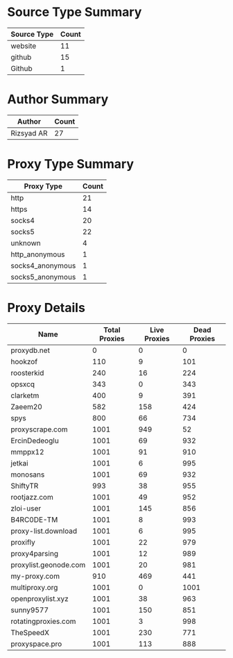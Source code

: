 # Source Type Summary

| Source Type | Count |
|-------------|-------|
| website | 11 |
| github | 15 |
| Github | 1 |


# Author Summary

| Author | Count |
|--------|-------|
| Rizsyad AR | 27 |


# Proxy Type Summary

| Proxy Type | Count |
|------------|-------|
| http | 21 |
| https | 14 |
| socks4 | 20 |
| socks5 | 22 |
| unknown | 4 |
| http_anonymous | 1 |
| socks4_anonymous | 1 |
| socks5_anonymous | 1 |


# Proxy Details

| Name | Total Proxies | Live Proxies | Dead Proxies |
|------|---------------|--------------|---------------|
| proxydb.net | 0 | 0 | 0 |
| hookzof | 110 | 9 | 101 |
| roosterkid | 240 | 16 | 224 |
| opsxcq | 343 | 0 | 343 |
| clarketm | 400 | 9 | 391 |
| Zaeem20 | 582 | 158 | 424 |
| spys | 800 | 66 | 734 |
| proxyscrape.com | 1001 | 949 | 52 |
| ErcinDedeoglu | 1001 | 69 | 932 |
| mmppx12 | 1001 | 91 | 910 |
| jetkai | 1001 | 6 | 995 |
| monosans | 1001 | 69 | 932 |
| ShiftyTR | 993 | 38 | 955 |
| rootjazz.com | 1001 | 49 | 952 |
| zloi-user | 1001 | 145 | 856 |
| B4RC0DE-TM | 1001 | 8 | 993 |
| proxy-list.download | 1001 | 6 | 995 |
| proxifly | 1001 | 22 | 979 |
| proxy4parsing | 1001 | 12 | 989 |
| proxylist.geonode.com | 1001 | 20 | 981 |
| my-proxy.com | 910 | 469 | 441 |
| multiproxy.org | 1001 | 0 | 1001 |
| openproxylist.xyz | 1001 | 38 | 963 |
| sunny9577 | 1001 | 150 | 851 |
| rotatingproxies.com | 1001 | 3 | 998 |
| TheSpeedX | 1001 | 230 | 771 |
| proxyspace.pro | 1001 | 113 | 888 |
